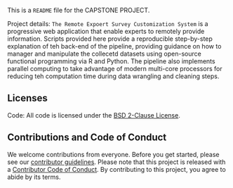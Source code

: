 This is a `README` file for the CAPSTONE PROJECT. 

Project details: 
`The Remote Expoert Survey Customization System` is a progressive web application that enable experts to remotely provide information. 
Scripts provided here provide a reproducible step-by-step explanation of teh back-end of the pipeline, providing guidance on how to manager and manipulate the collecetd datasets using open-source functional programming via R and Python. 
The pipeline also implements parallel computing to take advantage of modern multi-core processors for reducing teh computation time during data wrangling and cleaning steps. 


## Licenses
Code: All code is licensed under the [BSD 2-Clause License](https://github.com/dkangsimUA/kangsim_capstone/blob/main/LICENSE.md).

## Contributions and Code of Conduct

We welcome contributions from everyone. Before you get started, please see our [contributor guidelines](CONTRIBUTING.md). Please note that this project is released with a [Contributor Code of Conduct](https://www.contributor-covenant.org/version/2/0/code_of_conduct/). By contributing to this project, you agree to abide by its terms.

